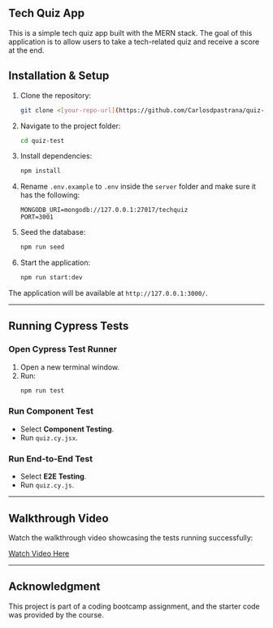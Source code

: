 ## Tech Quiz App

This is a simple tech quiz app built with the MERN stack. The goal of this application is to allow users to take a tech-related quiz and receive a score at the end.

## Installation & Setup

1. Clone the repository:
   ```bash
   git clone <[your-repo-url](https://github.com/Carlosdpastrana/quiz-test-module19.git)>
   ```

2. Navigate to the project folder:
   ```bash
   cd quiz-test
   ```

3. Install dependencies:
   ```bash
   npm install
   ```

4. Rename `.env.example` to `.env` inside the `server` folder and make sure it has the following:
   ```env
   MONGODB_URI=mongodb://127.0.0.1:27017/techquiz
   PORT=3001
   ```

5. Seed the database:
   ```bash
   npm run seed
   ```

6. Start the application:
   ```bash
   npm run start:dev
   ```

The application will be available at `http://127.0.0.1:3000/`.

---

## Running Cypress Tests

### Open Cypress Test Runner
1. Open a new terminal window.
2. Run:
   ```bash
   npm run test
   ```

### Run Component Test
- Select **Component Testing**.
- Run `quiz.cy.jsx`.

### Run End-to-End Test
- Select **E2E Testing**.
- Run `quiz.cy.js`.

---

## Walkthrough Video
Watch the walkthrough video showcasing the tests running successfully:

[Watch Video Here](https://drive.google.com/file/d/1mV38hBlo-TvEnN9wwnSu8RunqYks7o5F/view?usp=drive_link)

---

## Acknowledgment
This project is part of a coding bootcamp assignment, and the starter code was provided by the course.
